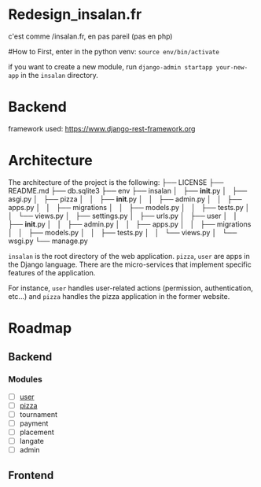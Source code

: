 # Redesign_insalan.fr
c'est comme /insalan.fr, en pas pareil (pas en php)

#How to
First, enter in the python venv: `source env/bin/activate`

if you want to create a new module, run `django-admin startapp your-new-app` in the `insalan` directory.

# Backend

framework used: https://www.django-rest-framework.org

# Architecture
The architecture of the project is the following:
├── LICENSE
├── README.md
├── db.sqlite3
├── env
├── insalan
│   ├── __init__.py
│   ├── asgi.py
│   ├── pizza
│   │   ├── __init__.py
│   │   ├── admin.py
│   │   ├── apps.py
│   │   ├── migrations
│   │   ├── models.py
│   │   ├── tests.py
│   │   └── views.py
│   ├── settings.py
│   ├── urls.py
│   ├── user
│   │   ├── __init__.py
│   │   ├── admin.py
│   │   ├── apps.py
│   │   ├── migrations
│   │   ├── models.py
│   │   ├── tests.py
│   │   └── views.py
│   └── wsgi.py
└── manage.py

`insalan` is the root directory of the web application.
`pizza`, `user` are apps in the Django language. There are the micro-services that implement specific features of the application.

For instance, `user` handles user-related actions (permission, authentication, etc...) and `pizza` handles the pizza application in the former website.




# Roadmap

## Backend

### Modules
- [ ] [user](insalan/user)
- [ ] [pizza](insalan/pizza)
- [ ] tournament
- [ ] payment
- [ ] placement
- [ ] langate
- [ ] admin
## Frontend


